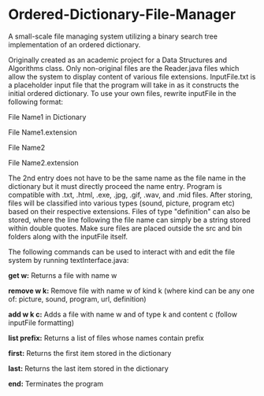 # Ordered-Dictionary-File-Manager
A small-scale file managing system utilizing a binary search tree implementation of an ordered dictionary.

Originally created as an academic project for a Data Structures and Algorithms class. Only non-original files are the Reader.java files which allow the system to display content of various file extensions. InputFile.txt is a placeholder input file that the program will take in as it constructs the initial ordered dictionary. To use your own files, rewrite inputFile in the following format:

File Name1 in Dictionary

File Name1.extension

File Name2

File Name2.extension

The 2nd entry does not have to be the same name as the file name in the dictionary but it must directly proceed the name entry. Program is compatible with .txt, .html, .exe, .jpg, .gif, .wav, and .mid files. After storing, files will be classified into various types (sound, picture, program etc) based on their respective extensions. Files of type "definition" can also be stored, where the line following the file name can simply be a string stored within double quotes. Make sure files are placed outside the src and bin folders along with the inputFile itself.

The following commands can be used to interact with and edit the file system by running textInterface.java:

**get w:** Returns a file with name w

**remove w k:** Remove file with name w of kind k (where kind can be any one of: picture, sound, program, url, definition)

**add w k c:** Adds a file with name w and of type k and content c (follow inputFile formatting)

**list prefix:** Returns a list of files whose names contain prefix

**first:** Returns the first item stored in the dictionary

**last:** Returns the last item stored in the dictionary

**end:** Terminates the program
